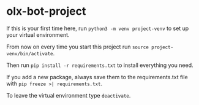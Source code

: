 # olx-bot-project

If this is your first time here, run `python3 -m venv project-venv` to set up your virtual environment.

From now on every time you start this project run `source project-venv/bin/activate`.

Then run `pip install -r requirements.txt` to install everything you need.

If you add a new package, always save them to the requirements.txt file with `pip freeze >| requirements.txt`.

To leave the virtual environment type `deactivate`.
